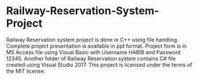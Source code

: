 # Railway-Reservation-System-Project
Railway Reservation system project is done in C++ using file handling. Complete project presentation is available in ppt format. Project form is in MS Access file using Visual Basic with Username HABIB and Password 12345. Another folder of Railway Reservation system contains C# file created using Visual Studio 2017. This project is licensed under the terms of the MIT license.
